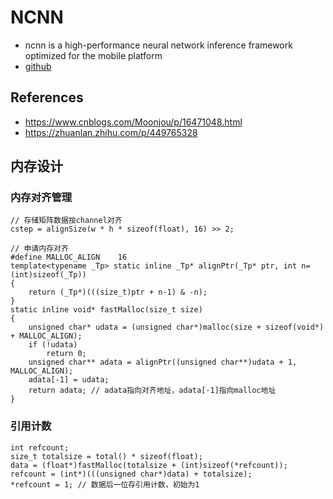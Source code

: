 # NCNN
- ncnn is a high-performance neural network inference framework optimized for the mobile platform
- [github](https://github.com/Tencent/ncnn)

## References
- https://www.cnblogs.com/Moonjou/p/16471048.html
- https://zhuanlan.zhihu.com/p/449765328

## 内存设计
### 内存对齐管理
```
// 存储矩阵数据按channel对齐
cstep = alignSize(w * h * sizeof(float), 16) >> 2;

// 申请内存对齐
#define MALLOC_ALIGN    16
template<typename _Tp> static inline _Tp* alignPtr(_Tp* ptr, int n=(int)sizeof(_Tp))
{
    return (_Tp*)(((size_t)ptr + n-1) & -n);
}
static inline void* fastMalloc(size_t size)
{
    unsigned char* udata = (unsigned char*)malloc(size + sizeof(void*) + MALLOC_ALIGN);
    if (!udata)
        return 0;
    unsigned char** adata = alignPtr((unsigned char**)udata + 1, MALLOC_ALIGN);
    adata[-1] = udata;
    return adata; // adata指向对齐地址，adata[-1]指向malloc地址
}
```

### 引用计数
```
int refcount;
size_t totalsize = total() * sizeof(float);
data = (float*)fastMalloc(totalsize + (int)sizeof(*refcount));
refcount = (int*)(((unsigned char*)data) + totalsize);
*refcount = 1; // 数据后一位存引用计数，初始为1
```